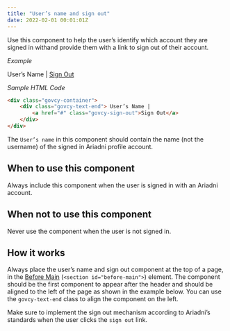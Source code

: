 ```yaml
---
title: "User’s name and sign out"
date: 2022-02-01 00:01:01Z
---
```

Use this component to help the user’s identify which account they are signed in withand provide them with a link to sign out of their account.

*Example*
<div class="govcy-container govcy-p-4  govcy-br-1 govcy-br-standard govcy-mb-4">
<div class="govcy-container">
    <div class="govcy-text-end"> User’s Name | 
        <a href="#" class="govcy-sign-out">Sign Out</a>
    </div>
</div>  
</div>  

*Sample HTML Code*

```html
<div class="govcy-container">
    <div class="govcy-text-end"> User’s Name | 
        <a href="#" class="govcy-sign-out">Sign Out</a>
    </div>
</div>      
```

The `User’s name` in this component should contain the name (not the username) of the signed in Ariadni profile account.

## When to use this component
Always include this component when the user is signed in with an Ariadni account.

## When not to use this component
Never use the component when the user is not signed in. 

## How it works

Always place the user’s name and sign out component at the top of a page, in the [Before Main](../../styles/page_templates) (`<section id="before-main">`) element. The component should be the first component to appear after the header and should be aligned to the left of the page as shown in the example below. You can use the `govcy-text-end` class to align the component on the left.

Make sure to implement the sign out mechanism according to Ariadni’s standards when the user clicks the `sign out` link.